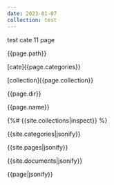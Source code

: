 ```yaml
---
date: 2023-01-07
collection: test
---
```

test cate 11 page


{{page.path}}

[cate]{{page.categories}}

[collection]{{page.collection}}

{{page.dir}}

{{page.name}}

{%#
{{site.collections|inspect}}
%}

{{site.categories|jsonify}}

{{site.pages|jsonify}}

{{site.documents|jsonify}}

{{page|jsonify}}
